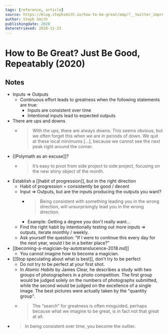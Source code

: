 ```yaml
---
tags: [reference, article]
source: https://blog.stephsmith.io/how-to-be-great/amp/?__twitter_impression=true
author: Steph Smith
publishingdate: 2020
dateretrieved: 2020-11-23
---
```


# How to Be Great? Just Be Good, Repeatably (2020)

## Notes

- Inputs => Outputs
  - Continuous effort leads to greatness when the following statements are true:
    - Inputs are consistent over time
    - Intentional inputs lead to expected outputs
- There are ups and downs
  - > With the ups, there are always downs. This seems obvious, but we often forget this when we are in periods of down. We quit at these local minimums [...], because we cannot see the next peak right around the corner. 
- [[Polymath as an excuse]]?
  - > It’s easy to pivot from side project to side project, focusing on the new shiny object of the month.
- Establish a [[habit of progression]], but in the right direction
  - Habit of progression = consistently be good / decent
  - Input => Outputs, but are the inputs producing the outputs you want?
    - > Being consistent with something leading you in the wrong direction, will unsurprisingly lead you in the wrong direction.
    - Example: Getting a degree you don't really want...
  - Find the right habit by intentionally testing out more inputs => outputs, iterate monthly / weekly.
  - Ask yourself the question: “If I were to continue this every day for the next year, would I be in a better place?”
- [[becoming-a-magician-by-autotranslucence-2018.md]]
  - You cannot imagine how to become a magician.
- [[Stop speculating about what is best]], don't try to be perfect
  - Do not try to be perfect at your first shot.
  - In *Atomic Habits* by James Clear, he describes a study with two groups of photographers in a photo competition. The first group would be judged solely on the numbers of photographs submitted, while the second would be judged on the excellence of a single image. The best pictures were actually taken by the "quantity group".
  - > The “search” for greatness is often misguided, perhaps because what we imagine to be great, is in fact not that great at all.
- > In being consistent over time, you become the outlier. 


[//begin]: # "Autogenerated link references for markdown compatibility"
[polymath-as-an-excuse]: polymath-as-an-excuse "Polymath As An Excuse"
[habit-of-progression]: habit-of-progression "Habit of Progression"
[stop-speculating-about-what-is-best]: stop-speculating-about-what-is-best "Stop Speculating About What Is Best"
[//end]: # "Autogenerated link references"